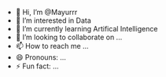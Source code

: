 - 👋 Hi, I’m @Mayurrr
- 👀 I’m interested in Data
- 🌱 I’m currently learning Artifical Intelligence
- 💞️ I’m looking to collaborate on ...
- 📫 How to reach me ...
- 😄 Pronouns: ...
- ⚡ Fun fact: ...

<!---
MayurjareMJ is a ✨ special ✨ repository because its `README.md` (this file) appears on your GitHub profile.
You can click the Preview link to take a look at your changes.
--->
